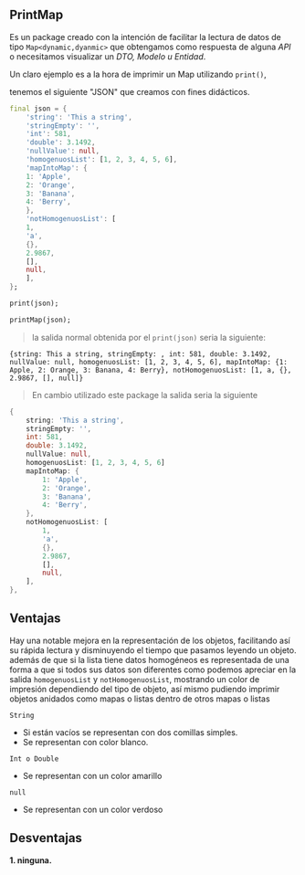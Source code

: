 ## PrintMap 

Es un package creado con la intención de facilitar la lectura de datos de tipo ```Map<dynamic,dyanmic>``` que obtengamos como respuesta de alguna *API* o necesitamos visualizar un *DTO, Modelo u Entidad*. 

Un claro ejemplo es a la hora de imprimir un Map utilizando ```print()```, 

tenemos el siguiente "JSON" que creamos con fines didácticos. 

```dart
final json = {
    'string': 'This a string',
    'stringEmpty': '',
    'int': 581,
    'double': 3.1492,
    'nullValue': null,
    'homogenuosList': [1, 2, 3, 4, 5, 6],
    'mapIntoMap': {
    1: 'Apple',
    2: 'Orange',
    3: 'Banana',
    4: 'Berry',
    },
    'notHomogenuosList': [
    1,
    'a',
    {},
    2.9867,
    [],
    null,
    ],
};

print(json);

printMap(json);

``` 

> la salida normal obtenida por el ```print(json)``` seria la siguiente: 


```text
{string: This a string, stringEmpty: , int: 581, double: 3.1492, nullValue: null, homogenuosList: [1, 2, 3, 4, 5, 6], mapIntoMap: {1: Apple, 2: Orange, 3: Banana, 4: Berry}, notHomogenuosList: [1, a, {}, 2.9867, [], null]}
```

> En cambio utilizado este package la salida seria la siguiente 

```dart
{
    string: 'This a string',
    stringEmpty: '',
    int: 581,
    double: 3.1492,
    nullValue: null,
    homogenuosList: [1, 2, 3, 4, 5, 6]
    mapIntoMap: {
        1: 'Apple',
        2: 'Orange',
        3: 'Banana',
        4: 'Berry',
    },
    notHomogenuosList: [
        1,
        'a',
        {},
        2.9867,
        [],
        null,
    ],
},
```

## Ventajas 

Hay una notable mejora en la representación de los objetos, facilitando así su rápida lectura y disminuyendo el tiempo que pasamos leyendo un objeto. además de que si la lista tiene datos homogéneos es representada de una forma a que si todos sus datos son diferentes como podemos apreciar en la salida `homogenuosList` y `notHomogenuosList`, mostrando un color de impresión dependiendo del tipo de objeto, así mismo pudiendo imprimir objetos anidados como mapas o listas dentro de otros mapas o listas 


`String` 

- Si están vacíos se representan con dos comillas simples. 
- Se representan con color blanco. 


`Int o Double` 

- Se representan con un color amarillo 


`null` 

- Se representan con un color verdoso 


## Desventajas 

**1. ninguna.** 
